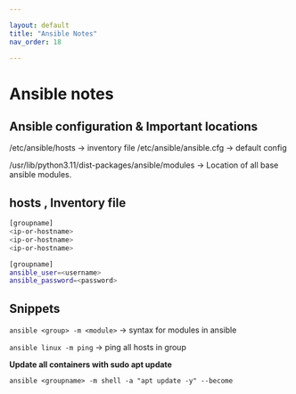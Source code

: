 ```yaml
---

layout: default
title: "Ansible Notes"
nav_order: 18

---
```


# Ansible notes 

## Ansible configuration & Important locations 

/etc/ansible/hosts -> inventory file 
/etc/ansible/ansible.cfg -> default config 

/usr/lib/python3.11/dist-packages/ansible/modules -> Location of all base ansible modules. 

## hosts , Inventory file 

```bash
[groupname]
<ip-or-hostname> 
<ip-or-hostname> 
<ip-or-hostname> 

[groupname]
ansible_user=<username>
ansible_password=<password> 

```

## Snippets 

`ansible <group> -m <module>` -> syntax for modules in ansible 

`ansible linux -m ping` -> ping all hosts in group 

**Update all containers with sudo apt update**

`ansible <groupname> -m shell -a "apt update -y" --become `
